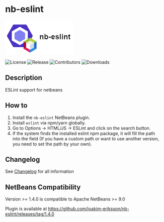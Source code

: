 # nb-eslint

![nb-eslint-logo](./images/nb-eslint-logo.png)

![License](https://img.shields.io/github/license/joakim-eriksson/nb-eslint)
![Release](https://img.shields.io/github/release/joakim-eriksson/nb-eslint)
![Contributors](https://img.shields.io/github/contributors/joakim-eriksson/nb-eslint)
![Downloads](https://img.shields.io/github/downloads/joakim-eriksson/nb-eslint/total)

## Description

ESLint support for netbeans

## How to

1.  Install the `nb-eslint` NetBeans plugin.
2.  Install `eslint` via npm/yarn globally.
3.  Go to Options -> HTML/JS -> ESLint and click on the search button.
4.  If the system finds the installed eslint npm package, it will fill the path into the field (If you have a custom path or want to use another version, you need to set the path by your own).

## Changelog

See [Changelog](./Changelog.md) for all information  

## NetBeans Compatibility

Version >= 1.4.0 is compatible to Apache NetBeans >= 9.0  
  
Plugin is available at https://github.com/joakim-eriksson/nb-eslint/releases/tag/1.4.0

